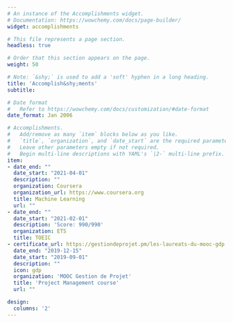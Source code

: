 ```yaml
---
# An instance of the Accomplishments widget.
# Documentation: https://wowchemy.com/docs/page-builder/
widget: accomplishments

# This file represents a page section.
headless: true

# Order that this section appears on the page.
weight: 50

# Note: `&shy;` is used to add a 'soft' hyphen in a long heading.
title: 'Accomplish&shy;ments'
subtitle:

# Date format
#   Refer to https://wowchemy.com/docs/customization/#date-format
date_format: Jan 2006

# Accomplishments.
#   Add/remove as many `item` blocks below as you like.
#   `title`, `organization`, and `date_start` are the required parameters.
#   Leave other parameters empty if not required.
#   Begin multi-line descriptions with YAML's `|2-` multi-line prefix.
item:
- date_end: ""
  date_start: "2021-04-01"
  description: ""
  organization: Coursera
  organization_url: https://www.coursera.org
  title: Machine Learning
  url: ""
- date_end: ""
  date_start: "2021-02-01"
  description: 'Score: 990/990'
  organization: ETS
  title: TOEIC
- certificate_url: https://gestiondeprojet.pm/les-laureats-du-mooc-gdp
  date_end: "2019-12-15"
  date_start: "2019-09-01"
  description: ""
  icon: gdp
  organization: 'MOOC Gestion de Projet'
  title: 'Project Management course'
  url: ""

design:
  columns: '2' 
---
```

